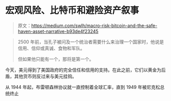 # 宏观风险、比特币和避险资产叙事

> 原文：<https://medium.com/swlh/macro-risk-bitcoin-and-the-safe-haven-asset-narrative-b93de4f23245>

> 2500 年前，当孔子被问及一个统治者需要什么来治理一个国家时，他说是信用、信仰或真诚、食物和军队。
> 
> 但如果他只能有一个，那将是第一个。

今天，美元得到了美国政府的完全信任和信用的支持。在此之前，它们以黄金为后盾，其他货币则反过来与美元挂钩。

从 1944 年起，布雷顿森林协议就一直控制着全球汇率，直到 1949 年被尼克松总统终止